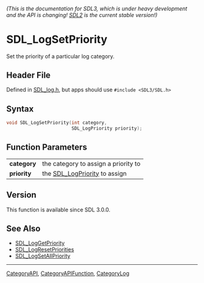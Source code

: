 ###### (This is the documentation for SDL3, which is under heavy development and the API is changing! [SDL2](https://wiki.libsdl.org/SDL2/) is the current stable version!)
# SDL_LogSetPriority

Set the priority of a particular log category.

## Header File

Defined in [SDL_log.h](https://github.com/libsdl-org/SDL/blob/main/include/SDL3/SDL_log.h), but apps should use `#include <SDL3/SDL.h>`

## Syntax

```c
void SDL_LogSetPriority(int category,
                        SDL_LogPriority priority);

```

## Function Parameters

|                  |                                                  |
| ---------------- | ------------------------------------------------ |
| **category**     | the category to assign a priority to             |
| **priority**     | the [SDL_LogPriority](SDL_LogPriority) to assign |

## Version

This function is available since SDL 3.0.0.

## See Also

* [SDL_LogGetPriority](SDL_LogGetPriority)
* [SDL_LogResetPriorities](SDL_LogResetPriorities)
* [SDL_LogSetAllPriority](SDL_LogSetAllPriority)

----
[CategoryAPI](CategoryAPI), [CategoryAPIFunction](CategoryAPIFunction), [CategoryLog](CategoryLog)


